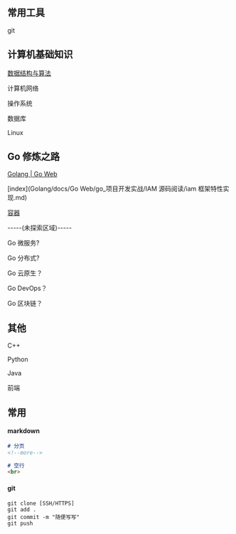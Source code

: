 ## 常用工具

git

## 计算机基础知识

[数据结构与算法](./DS/README.md)

计算机网络

操作系统

数据库

Linux

## Go 修炼之路

[Golang | Go Web](./Golang/README.md)

[index](Golang/docs/Go Web/go_项目开发实战/IAM 源码阅读/iam 框架特性实现.md)

[容器]()

-----(未探索区域)-----

Go 微服务?

Go 分布式?

Go 云原生？

Go DevOps？

Go 区块链？

## 其他

C++

Python

Java

前端

## 常用

#### markdown 

```markdown
# 分页
<!--more-->

# 空行
<br>
```

#### git

```shell
git clone [SSH/HTTPS]
git add .
git commit -m "随便写写"
git push
```



